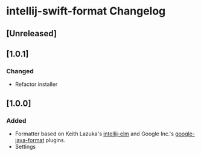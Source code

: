 # intellij-swift-format Changelog

## [Unreleased]

## [1.0.1]
### Changed
- Refactor installer

## [1.0.0]
### Added
- Formatter based on Keith Lazuka's [intellij-elm](https://github.com/klazuka/intellij-elm) and Google
  Inc.'s [google-java-format](https://github.com/google/google-java-format) plugins.
- Settings